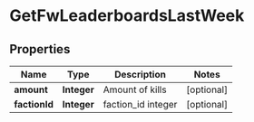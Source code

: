 
# GetFwLeaderboardsLastWeek

## Properties
Name | Type | Description | Notes
------------ | ------------- | ------------- | -------------
**amount** | **Integer** | Amount of kills |  [optional]
**factionId** | **Integer** | faction_id integer |  [optional]



